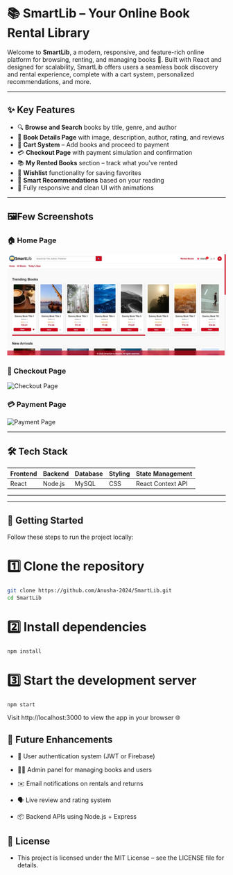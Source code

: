 # 📚 SmartLib – Your Online Book Rental Library

Welcome to **SmartLib**, a modern, responsive, and feature-rich online platform for browsing, renting, and managing books 📖. Built with React and designed for scalability, SmartLib offers users a seamless book discovery and rental experience, complete with a cart system, personalized recommendations, and more.

---

## ✨ Key Features

- 🔍 **Browse and Search** books by title, genre, and author
- 📘 **Book Details Page** with image, description, author, rating, and reviews
- 🛒 **Cart System** – Add books and proceed to payment
- 💳 **Checkout Page** with payment simulation and confirmation
- 📚 **My Rented Books** section – track what you've rented
- 💖 **Wishlist** functionality for saving favorites
- 🧠 **Smart Recommendations** based on your reading
- 📱 Fully responsive and clean UI with animations

---

## 🖼️Few Screenshots

### 🏠 Home Page  
![Home Page](https://github.com/Anusha-2024/SmartLib/blob/main/homepage.jpg?raw=true)

### 📖 Checkout Page  
![Checkout Page]()

### 💳 Payment Page  
![Payment Page]()


---

## 🛠️ Tech Stack

| Frontend     | Backend       | Database  | Styling       | State Management |
|--------------|---------------|-----------|----------------|------------------|
| React        | Node.js  | MySQL     | CSS | React Context API |

---


---

## 🚀 Getting Started

Follow these steps to run the project locally:

# 1️⃣ Clone the repository
```bash
git clone https://github.com/Anusha-2024/SmartLib.git
cd SmartLib
```

# 2️⃣ Install dependencies
```bash
npm install
```

# 3️⃣ Start the development server
```
npm start
```
Visit http://localhost:3000 to view the app in your browser 🌐

## 🌱 Future Enhancements
- 🔐 User authentication system (JWT or Firebase)

- 🧑‍💼 Admin panel for managing books and users

- ✉️ Email notifications on rentals and returns

- 🗣️ Live review and rating system

- 📦 Backend APIs using Node.js + Express

## 📄 License
- This project is licensed under the MIT License – see the LICENSE file for details.

  
